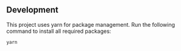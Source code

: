 ## Development
This project uses yarn for package management. Run the following command to install all required packages:
```
yarn
```
